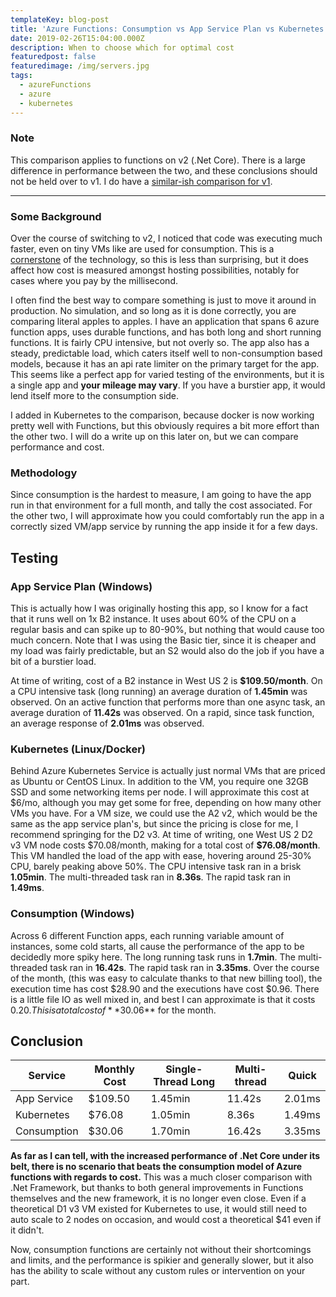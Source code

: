 ```yaml
---
templateKey: blog-post
title: 'Azure Functions: Consumption vs App Service Plan vs Kubernetes'
date: 2019-02-26T15:04:00.000Z
description: When to choose which for optimal cost
featuredpost: false
featuredimage: /img/servers.jpg
tags:
  - azureFunctions
  - azure
  - kubernetes
---
```


### Note

This comparison applies to functions on v2 (.Net Core). There is a large difference in performance between the two, and these conclusions should not be held over to v1. I do have a [similar-ish comparison for v1](/blog/2019-08-18-azure-functions-when-to-use-app-service-plan/).

---

### Some Background

Over the course of switching to v2, I noticed that code was executing much faster, even on tiny VMs like are used for consumption. This is a [cornerstone](https://visualstudiomagazine.com/articles/2018/08/22/bing-net-core.aspx) of the technology, so this is less than surprising, but it does affect how cost is measured amongst hosting possibilities, notably for cases where you pay by the millisecond.

I often find the best way to compare something is just to move it around in production. No simulation, and so long as it is done correctly, you are comparing literal apples to apples. I have an application that spans 6 azure function apps, uses durable functions, and has both long and short running functions. It is fairly CPU intensive, but not overly so. The app also has a steady, predictable load, which caters itself well to non-consumption based models, because it has an api rate limiter on the primary target for the app. This seems like a perfect app for varied testing of the environments, but it is a single app and **your mileage may vary**. If you have a burstier app, it would lend itself more to the consumption side.

I added in Kubernetes to the comparison, because docker is now working pretty well with Functions, but this obviously requires a bit more effort than the other two. I will do a write up on this later on, but we can compare performance and cost.

### Methodology

Since consumption is the hardest to measure, I am going to have the app run in that environment for a full month, and tally the cost associated. For the other two, I will approximate how you could comfortably run the app in a correctly sized VM/app service by running the app inside it for a few days.

## Testing

### App Service Plan (Windows)

This is actually how I was originally hosting this app, so I know for a fact that it runs well on 1x B2 instance. It uses about 60% of the CPU on a regular basis and can spike up to 80-90%, but nothing that would cause too much concern. Note that I was using the Basic tier, since it is cheaper and my load was fairly predictable, but an S2 would also do the job if you have a bit of a burstier load.

At time of writing, cost of a B2 instance in West US 2 is **\$109.50/month**. On a CPU intensive task (long running) an average duration of **1.45min** was observed. On an active function that performs more than one async task, an average duration of **11.42s** was observed. On a rapid, since task function, an average response of **2.01ms** was observed.

### Kubernetes (Linux/Docker)

Behind Azure Kubernetes Service is actually just normal VMs that are priced as Ubuntu or CentOS Linux. In addition to the VM, you require one 32GB SSD and some networking items per node. I will approximate this cost at $6/mo, although you may get some for free, depending on how many other VMs you have. For a VM size, we could use the A2 v2, which would be the same as the app service plan's, but since the pricing is close for me, I recommend springing for the D2 v3. At time of writing, one West US 2 D2 v3 VM node costs $70.08/month, making for a total cost of **\$76.08/month**. This VM handled the load of the app with ease, hovering around 25-30% CPU, barely peaking above 50%. The CPU intensive task ran in a brisk **1.05min**. The multi-threaded task ran in **8.36s**. The rapid task ran in **1.49ms**.

### Consumption (Windows)

Across 6 different Function apps, each running variable amount of instances, some cold starts, all cause the performance of the app to be decidedly more spiky here. The long running task runs in **1.7min**. The multi-threaded task ran in **16.42s**. The rapid task ran in **3.35ms**. Over the course of the month, (this was easy to calculate thanks to that new billing tool), the execution time has cost $28.90 and the executions have cost $0.96. There is a little file IO as well mixed in, and best I can approximate is that it costs $0.20.  This is a total cost of **$30.06\*\* for the month.

## Conclusion

| Service     | Monthly Cost | Single-Thread Long | Multi-thread | Quick  |
| ----------- | ------------ | ------------------ | ------------ | ------ |
| App Service | \$109.50     | 1.45min            | 11.42s       | 2.01ms |
| Kubernetes  | \$76.08      | 1.05min            | 8.36s        | 1.49ms |
| Consumption | \$30.06      | 1.70min            | 16.42s       | 3.35ms |

**As far as I can tell, with the increased performance of .Net Core under its belt, there is no scenario that beats the consumption model of Azure functions with regards to cost.** This was a much closer comparison with .Net Framework, but thanks to both general improvements in Functions themselves and the new framework, it is no longer even close. Even if a theoretical D1 v3 VM existed for Kubernetes to use, it would still need to auto scale to 2 nodes on occasion, and would cost a theoretical \$41 even if it didn't.

Now, consumption functions are certainly not without their shortcomings and limits, and the performance is spikier and generally slower, but it also has the ability to scale without any custom rules or intervention on your part.
